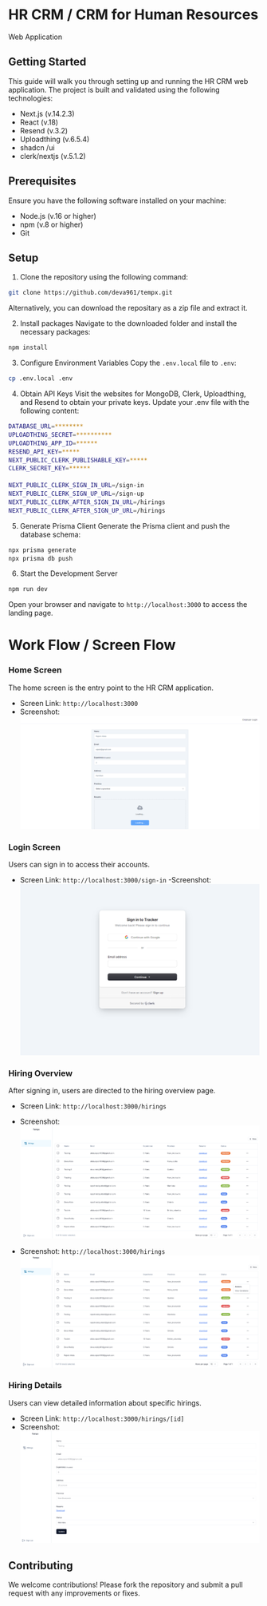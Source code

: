 # HR CRM / CRM for Human Resources

Web Application

## Getting Started

This guide will walk you through setting up and running the HR CRM web application. The project is built and validated using the following technologies:

- Next.js (v.14.2.3)
- React (v.18)
- Resend (v.3.2)
- Uploadthing (v.6.5.4)
- shadcn /ui
- clerk/nextjs (v.5.1.2)

## Prerequisites

Ensure you have the following software installed on your machine:

- Node.js (v.16 or higher)
- npm (v.8 or higher)
- Git

## Setup

1. Clone the repository using the following command:

```bash
git clone https://github.com/deva961/tempx.git
```

Alternatively, you can download the repositary as a zip file and extract it.

2. Install packages
   Navigate to the downloaded folder and install the necessary packages:

```bash
npm install
```

3. Configure Environment Variables
   Copy the `.env.local` file to `.env`:

```bash
cp .env.local .env
```

4. Obtain API Keys
   Visit the websites for MongoDB, Clerk, Uploadthing, and Resend to obtain your private keys. Update your .env file with the following content:

```bash
DATABASE_URL=********
UPLOADTHING_SECRET=**********
UPLOADTHING_APP_ID=******
RESEND_API_KEY=*****
NEXT_PUBLIC_CLERK_PUBLISHABLE_KEY=*****
CLERK_SECRET_KEY=******

NEXT_PUBLIC_CLERK_SIGN_IN_URL=/sign-in
NEXT_PUBLIC_CLERK_SIGN_UP_URL=/sign-up
NEXT_PUBLIC_CLERK_AFTER_SIGN_IN_URL=/hirings
NEXT_PUBLIC_CLERK_AFTER_SIGN_UP_URL=/hirings
```

5. Generate Prisma Client
   Generate the Prisma client and push the database schema:

```bash
npx prisma generate
npx prisma db push
```

6. Start the Development Server

```bash
npm run dev
```

Open your browser and navigate to `http://localhost:3000` to access the landing page.

# Work Flow / Screen Flow

### Home Screen

The home screen is the entry point to the HR CRM application.

- Screen Link: `http://localhost:3000`
- Screenshot:
  ![CHEESE](images/flow-1.png)

### Login Screen

Users can sign in to access their accounts.

- Screen Link: `http://localhost:3000/sign-in`
  -Screenshot:
  ![CHEESE](images/flow-2.png)

### Hiring Overview

After signing in, users are directed to the hiring overview page.

- Screen Link: `http://localhost:3000/hirings`
- Screenshot:
  ![CHEESE](images/flow-3.png)

- Screenshot: `http://localhost:3000/hirings`
  ![CHEESE](images/flow-4.png)

### Hiring Details

Users can view detailed information about specific hirings.

- Screen Link: `http://localhost:3000/hirings/[id]`
- Screenshot:
  ![CHEESE](images/flow-5.png)

## Contributing

We welcome contributions! Please fork the repository and submit a pull request with any improvements or fixes.
